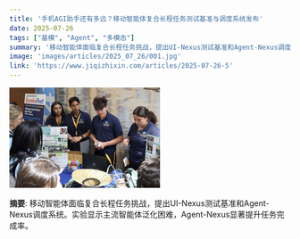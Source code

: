```yaml
---
title: '手机AGI助手还有多远？移动智能体复合长程任务测试基准与调度系统发布'
date: 2025-07-26
tags: ["基模", "Agent", "多模态"]
summary: '移动智能体面临复合长程任务挑战，提出UI-Nexus测试基准和Agent-Nexus调度系统。实验显示主流智能体泛化困难，Agent-Nexus显著提升任务完成率。'
image: 'images/articles/2025_07_26/001.jpg'
link: 'https://www.jiqizhixin.com/articles/2025-07-26-5'
---
```

![手机AGI助手还有多远？移动智能体复合长程任务测试基准与调度系统发布](images/articles/2025_07_26/001.jpg)

**摘要**: 移动智能体面临复合长程任务挑战，提出UI-Nexus测试基准和Agent-Nexus调度系统。实验显示主流智能体泛化困难，Agent-Nexus显著提升任务完成率。
